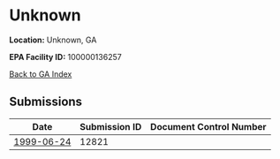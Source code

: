 # Unknown

**Location:** Unknown, GA

**EPA Facility ID:** 100000136257

[Back to GA Index](../../index.md)

## Submissions

| Date | Submission ID | Document Control Number |
|------|--------------|-------------------------|
| [1999-06-24](submissions/12821.md) | 12821 |  |
